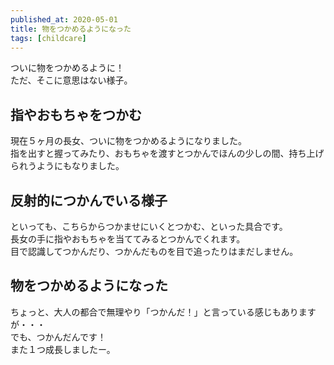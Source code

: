 ```yaml
---
published_at: 2020-05-01
title: 物をつかめるようになった
tags: [childcare]
---
```


ついに物をつかめるように！  
ただ、そこに意思はない様子。  

## 指やおもちゃをつかむ

現在５ヶ月の長女、ついに物をつかめるようになりました。  
指を出すと握ってみたり、おもちゃを渡すとつかんでほんの少しの間、持ち上げられうようにもなりました。  

## 反射的につかんでいる様子

といっても、こちらからつかませにいくとつかむ、といった具合です。  
長女の手に指やおもちゃを当ててみるとつかんでくれます。  
目で認識してつかんだり、つかんだものを目で追ったりはまだしません。  

## 物をつかめるようになった

ちょっと、大人の都合で無理やり「つかんだ！」と言っている感じもありますが・・・  
でも、つかんだんです！  
また１つ成長しましたー。  

